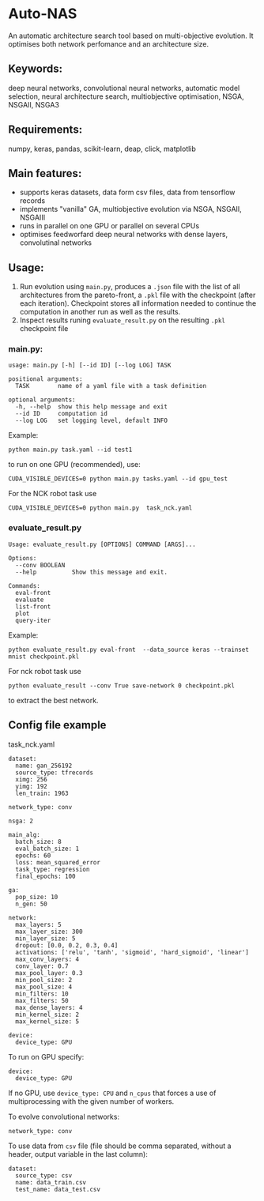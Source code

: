 # Auto-NAS

An  automatic architecture search tool based on multi-objective evolution. It optimises
both network perfomance and an architecture size.  

## Keywords:
deep neural networks, convolutional neural networks, automatic model selection, neural architecture search, multiobjective optimisation, NSGA, NSGAII, NSGA3

## Requirements:

numpy, keras, pandas, scikit-learn, deap, click, matplotlib

## Main features:
- supports keras datasets, data form csv files, data from tensorflow records
- implements "vanilla" GA, multiobjective evolution via NSGA, NSGAII, NSGAIII 
- runs in parallel on one GPU or parallel on several CPUs 
- optimises feedworfard deep neural networks with dense layers, convolutinal networks   
 
## Usage:
1. Run evolution using `main.py`, produces a `.json` file with the list of all architectures from the pareto-front, a `.pkl` file with the checkpoint (after each iteration). Checkpoint stores all information
 needed to continue the computation in another run as well as the results. 
2. Inspect results runing `evaluate_result.py` on the resulting `.pkl` checkpoint file 

### main.py: 
```
usage: main.py [-h] [--id ID] [--log LOG] TASK

positional arguments:
  TASK        name of a yaml file with a task definition

optional arguments:
  -h, --help  show this help message and exit
  --id ID     computation id
  --log LOG   set logging level, default INFO
```

Example:
```
python main.py task.yaml --id test1
```
to run on one GPU (recommended),  use: 
```
CUDA_VISIBLE_DEVICES=0 python main.py tasks.yaml --id gpu_test 
```
For the NCK robot task use 
```
CUDA_VISIBLE_DEVICES=0 python main.py  task_nck.yaml
```

### evaluate_result.py 
```
Usage: evaluate_result.py [OPTIONS] COMMAND [ARGS]...

Options:
  --conv BOOLEAN
  --help          Show this message and exit.

Commands:
  eval-front
  evaluate
  list-front
  plot
  query-iter
``` 

Example:
```
python evaluate_result.py eval-front  --data_source keras --trainset mnist checkpoint.pkl
```

For nck robot task use 
```
python evaluate_result --conv True save-network 0 checkpoint.pkl 
```
to extract the best network.


## Config file example

task_nck.yaml 
```
dataset:
  name: gan_256192
  source_type: tfrecords
  ximg: 256
  yimg: 192
  len_train: 1963 
  
network_type: conv

nsga: 2

main_alg:
  batch_size: 8
  eval_batch_size: 1
  epochs: 60
  loss: mean_squared_error
  task_type: regression
  final_epochs: 100

ga:
  pop_size: 10
  n_gen: 50
  
network:
  max_layers: 5
  max_layer_size: 300
  min_layer_size: 5
  dropout: [0.0, 0.2, 0.3, 0.4]
  activations: ['relu', 'tanh', 'sigmoid', 'hard_sigmoid', 'linear']
  max_conv_layers: 4
  conv_layer: 0.7
  max_pool_layer: 0.3
  min_pool_size: 2
  max_pool_size: 4
  min_filters: 10
  max_filters: 50
  max_dense_layers: 4
  min_kernel_size: 2
  max_kernel_size: 5

device:
  device_type: GPU
```

To run on GPU specify:
```
device:
  device_type: GPU
``` 

If no GPU, use `device_type: CPU` and `n_cpus` that forces a use of multiprocessing with the given number of workers. 

To evolve convolutional networks:
```
network_type: conv
``` 

To use data from `csv` file (file should be comma separated, 
without a header, output variable in the last column):
```
dataset:
  source_type: csv
  name: data_train.csv
  test_name: data_test.csv
```

 
